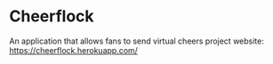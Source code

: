 # Cheerflock
An application that allows fans to send virtual cheers
project website: https://cheerflock.herokuapp.com/
